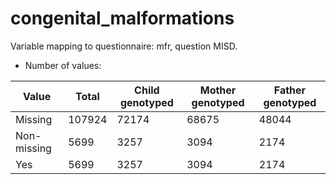 # congenital_malformations
Variable mapping to questionnaire: mfr, question MISD.
- Number of values:

| Value | Total | Child genotyped | Mother genotyped | Father genotyped |
| ----- | ----- | --------------- | ---------------- | ---------------- |
| Missing | 107924 | 72174 | 68675 | 48044 |
| Non-missing | 5699 | 3257 | 3094 | 2174 |
| Yes | 5699 | 3257 | 3094 |2174 |



